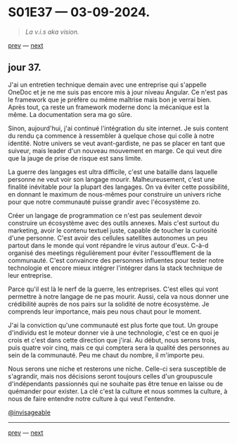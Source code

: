 # S01E37 — 03-09-2024.

> *La v.i.s aka vision.*

[prev](S01E36-02-09-2024.md) — [next](S01E38-04-09-2024.md)

## jour 37.

J'ai un entretien technique demain avec une entreprise qui s'appelle OneDoc et je ne me suis pas encore mis à jour niveau Angular. Ce n'est pas le framework que je préfère ou même maîtrise mais bon je verrai bien. Après tout, ça reste un framework moderne donc la mécanique est la même. La documentation sera ma go sûre.

Sinon, aujourd'hui, j'ai continué l'intégration du site internet. Je suis content du rendu ça commence à ressembler à quelque chose qui colle à notre identité. Notre univers se veut avant-gardiste, ne pas se placer en tant que suiveur, mais leader d'un nouveau mouvement en marge. Ce qui veut dire que la jauge de prise de risque est sans limite.

La guerre des langages est ultra difficile, c'est une bataille dans laquelle personne ne veut voir son langage mourir. Malheureusement, c'est une finalité inévitable pour la plupart des langages. On va éviter cette possibilité, en donnant le maximum de nous-mêmes pour construire un univers riche pour que notre communauté puisse grandir avec l'écosystème zo.

Créer un langage de programmation ce n'est pas seulement devoir construire un écosystème avec des outils annexes. Mais c'est surtout du marketing, avoir le contenu textuel juste, capable de toucher la curiosité d'une personne. C'est avoir des cellules satellites autonomes un peu partout dans le monde qui vont répandre le virus autour d'eux. C-à-d organisé des meetings régulièrement pour éviter l'essoufflement de la communauté. C'est convaincre des personnes influentes pour tester notre technologie et encore mieux intégrer l'intégrer dans la stack technique de leur entreprise.

Parce qu'il est là le nerf de la guerre, les entreprises. C'est elles qui vont permettre à notre langage de ne pas mourir. Aussi, cela va nous donner une crédibilité auprès de nos pairs sur la solidité de notre écosystème. Je comprends leur importance, mais peu nous chaut pour le moment.

J'ai la conviction qu'une communauté est plus forte que tout. Un groupe d'individu est le moteur donner vie à une technologie, c'est ce en quoi je crois et c'est dans cette direction que j'irai. Au début, nous serons trois, puis quatre voir cinq, mais ce qui comptera sera la qualité des personnes au sein de la communauté. Peu me chaut du nombre, il m'importe peu.

Nous serons une niche et resterons une niche. Celle-ci sera susceptible de s'agrandir, mais nos décisions seront toujours celles d'un groupuscule d'indépendants passionnés qui ne souhaite pas être tenue en laisse ou de quémander pour exister. La clé c'est la culture et nous sommes la culture, à nous de faire entendre notre culture à qui veut l'entendre.

[@invisageable](https://twitter.com/invisageable)   

---

[prev](S01E36-02-09-2024.md) — [next](S01E38-04-09-2024.md)   

